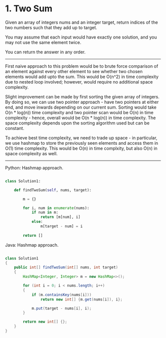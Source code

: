 # 1. Two Sum

Given an array of integers nums and an integer target, return indices of the
two numbers such that they add up to target.

You may assume that each input would have exactly one solution, and you may not
use the same element twice.

You can return the answer in any order.

---

First naive approach to this problem would be to brute force comparison of an
element against every other element to see whether two chosen elements would
add upto the sum. This would be O(n^2) in time complexity due to nested loop
involved; however, would require no additional space complexity.

Slight improvement can be made by first sorting the given array of integers. By
doing so, we can use two pointer approach - have two pointers at either end,
and move inwards depending on our current sum. Sorting would take O(n * log(n))
time complexity and two pointer scan would be O(n) in time complexity - hence,
overall would be O(n * log(n)) in time complexity. The space complexity depends
upon the sorting algorithm used but can be constant.

To achieve best time complexity, we need to trade up space - in particular, we
use hashmap to store the previously seen elements and access them in O(1) time
complexity. This would be O(n) in time complxity, but also O(n) in space
complexity as well.

---

Python: Hashmap approach.

```python

class Solution1:

    def findTwoSum(self, nums, target):

        m = {}

        for i, num in enumerate(nums):
            if num in m:
                return [m[num], i]
            else:
                m[target - num] = i
        
        return []
```

Java: Hashmap approach.

```java

class Solution1
{
    public int[] findTwoSum(int[] nums, int target)
    {
        HashMap<Integer, Integer> m = new HashMap<>();

        for (int i = 0; i < nums.length; i++)
        {
            if (m.containsKey(nums[i]))
                return new int[] {m.get(nums[i]), i};

            m.put(target - nums[i], i);
        }

        return new int[] {};
    }
}
```
